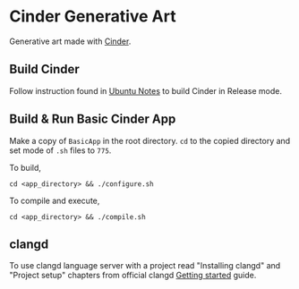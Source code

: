 # Cinder Generative Art

Generative art made with [Cinder](https://libcinder.org/docs/guides/linux-notes/ubuntu.html).

## Build Cinder

Follow instruction found in [Ubuntu Notes](https://libcinder.org/docs/guides/linux-notes/ubuntu.html) to build Cinder in Release mode.

## Build & Run Basic Cinder App

Make a copy of `BasicApp` in the root directory. `cd` to the copied directory and set mode of `.sh` files to `775`.

To build,

```
cd <app_directory> && ./configure.sh
```

To compile and execute,

```
cd <app_directory> && ./compile.sh
```

## clangd

To use clangd language server with a project read "Installing clangd" and "Project setup" chapters from official clangd [Getting started](https://clangd.llvm.org/installation.html) guide.
